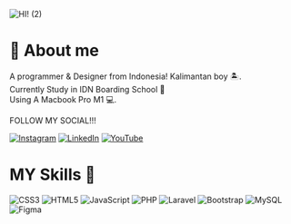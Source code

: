 ![HI! (2)](https://github.com/Eye-Mans/Eye-Mans/assets/140592472/a6ab11f6-dfca-47b7-9f68-ecdecaac0aa0)

# 👋 About me
A programmer & Designer from Indonesia! Kalimantan boy 🏝️. <br> Currently Study in IDN Boarding School 🏫 <br> Using A Macbook Pro M1 💻.<br>

FOLLOW MY SOCIAL!!!

[![Instagram](https://img.shields.io/badge/Instagram-%23E4405F.svg?logo=Instagram&logoColor=white)](https://www.instagram.com/lalui.man/) [![LinkedIn](https://img.shields.io/badge/LinkedIn-%230077B5.svg?logo=linkedin&logoColor=white)](https://www.linkedin.com/in/lalu-iman-abdullah-922471285/) [![YouTube](https://img.shields.io/badge/YouTube-%23FF0000.svg?logo=YouTube&logoColor=white)](https://www.youtube.com/@LaluImanIDN) 



# MY Skills 🔧

![CSS3](https://img.shields.io/badge/css3-%231572B6.svg?style=for-the-badge&logo=css3&logoColor=white) ![HTML5](https://img.shields.io/badge/html5-%23E34F26.svg?style=for-the-badge&logo=html5&logoColor=white) ![JavaScript](https://img.shields.io/badge/javascript-%23323330.svg?style=for-the-badge&logo=javascript&logoColor=%23F7DF1E) ![PHP](https://img.shields.io/badge/php-%23777BB4.svg?style=for-the-badge&logo=php&logoColor=white) ![Laravel](https://img.shields.io/badge/laravel-%23FF2D20.svg?style=for-the-badge&logo=laravel&logoColor=white) ![Bootstrap](https://img.shields.io/badge/bootstrap-%23563D7C.svg?style=for-the-badge&logo=bootstrap&logoColor=white) ![MySQL](https://img.shields.io/badge/mysql-%2300f.svg?style=for-the-badge&logo=mysql&logoColor=white) ![Figma](https://img.shields.io/badge/figma-%23F24E1E.svg?style=for-the-badge&logo=figma&logoColor=white) 
